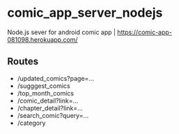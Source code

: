 # comic_app_server_nodejs
Node.js sever for android comic app | https://comic-app-081098.herokuapp.com/

## Routes
* /updated_comics?page=...
* /sugggest_comics
* /top_month_comics
* /comic_detail?link=...
* /chapter_detail?link=...
* /search_comic?query=...
* /category
